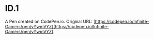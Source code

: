 # ID.1

A Pen created on CodePen.io. Original URL: [https://codepen.io/Infinite-Gamers/pen/vYwmVYZ](https://codepen.io/Infinite-Gamers/pen/vYwmVYZ).

